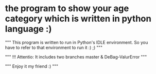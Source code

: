 # the program to show your age category which is written in python language :)

""" This program is written to run in Python's IDLE environment. So you have to refer to that environment to run it :) ;) """

""" !!! Attentio: It includes two branches master & DeBag-ValurError """

""" Enjoy it my friend :)  """
           
